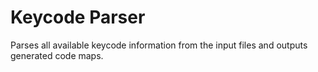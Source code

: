 # Keycode Parser

Parses all available keycode information from the input files and outputs
generated code maps.
